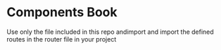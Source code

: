 # Components Book

Use only the file included in this repo andimport and import 
the defined routes in the router file in your project